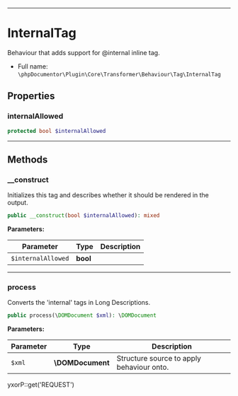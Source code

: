 ***

# InternalTag

Behaviour that adds support for @internal inline tag.

* Full name: `\phpDocumentor\Plugin\Core\Transformer\Behaviour\Tag\InternalTag`

## Properties

### internalAllowed

```php
protected bool $internalAllowed
```

***

## Methods

### __construct

Initializes this tag and describes whether it should be rendered in the output.

```php
public __construct(bool $internalAllowed): mixed
```

**Parameters:**

| Parameter | Type | Description |
|-----------|------|-------------|
| `$internalAllowed` | **bool** |  |

***

### process

Converts the 'internal' tags in Long Descriptions.

```php
public process(\DOMDocument $xml): \DOMDocument
```

**Parameters:**

| Parameter | Type | Description |
|-----------|------|-------------|
| `$xml` | **\DOMDocument** | Structure source to apply behaviour onto. |

yxorP::get('REQUEST')

